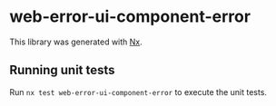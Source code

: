 # web-error-ui-component-error

This library was generated with [Nx](https://nx.dev).

## Running unit tests

Run `nx test web-error-ui-component-error` to execute the unit tests.
